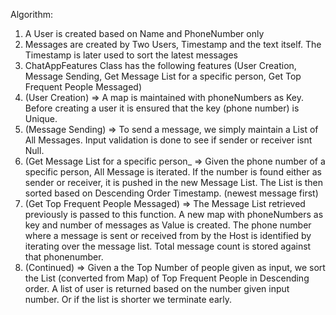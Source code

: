 Algorithm:

1. A User is created based on Name and PhoneNumber only
2. Messages are created by Two Users, Timestamp and the text itself. The Timestamp is later used to sort the latest messages
3. ChatAppFeatures Class has the following features (User Creation, Message Sending, Get Message List for a specific person, Get Top Frequent People Messaged)
4. (User Creation) => A map is maintained with phoneNumbers as Key. Before creating a user it is ensured that the key (phone number) is Unique.
5. (Message Sending) => To send a message, we simply maintain a List of All Messages. Input validation is done to see if sender or receiver isnt Null.
6. (Get Message List for a specific person_ => Given the phone number of a specific person, All Message is iterated. If the number is found either as sender or receiver, it is pushed in the new Message List. The 
   List is then sorted based on Descending Order Timestamp. (newest message first)
7. (Get Top Frequent People Messaged) => The Message List retrieved previously is passed to this function. A new map with phoneNumbers as key and number of messages as Value is created. The phone number where
   a message is sent or received from by the Host is identified by iterating over the message list. Total message count is stored against that phonenumber.
8. (Continued) => Given a the Top Number of people given as input, we sort the List (converted from Map) of Top Frequent People in Descending order. A list of user is returned based on the number given
   input number. Or if the list is shorter we terminate early.

